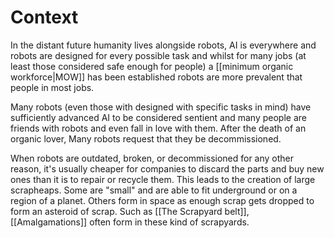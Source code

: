 # Context

In the distant future humanity lives alongside robots, AI is everywhere and robots are designed for every possible task and whilst for many jobs (at least those considered safe enough for people) a [[minimum organic workforce|MOW]] has been established robots are more prevalent that people in most jobs.

Many robots (even those with designed with specific tasks in mind) have sufficiently advanced AI to be considered sentient and many people are friends with robots and even fall in love with them. After the death of an organic lover, Many robots request that they be decommissioned.

When robots are outdated, broken, or decommissioned for any other reason, it's usually cheaper for companies to discard the parts and buy new ones than it is to repair or recycle them. This leads to the creation of large scrapheaps. Some are "small" and are able to fit underground or on a region of a planet. Others form in space as enough scrap gets dropped to form an asteroid of scrap. Such as [[The Scrapyard belt]], [[Amalgamations]] often form in these kind of scrapyards.
